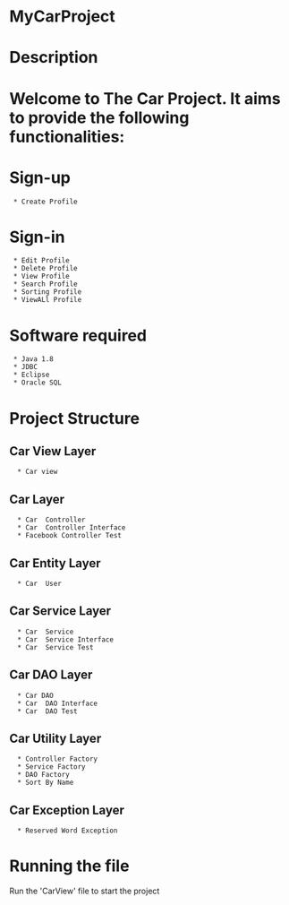 # MyCarProject
# Description
# Welcome to The Car Project. It aims to provide the following functionalities:
# Sign-up
     * Create Profile
# Sign-in
     * Edit Profile
     * Delete Profile
     * View Profile
     * Search Profile
     * Sorting Profile
     * ViewALl Profile
# Software required 
     * Java 1.8
     * JDBC
     * Eclipse
     * Oracle SQL
# Project Structure

## Car View Layer
      * Car view
##  Car Layer
      * Car  Controller
      * Car  Controller Interface
      * Facebook Controller Test
## Car  Entity Layer
      * Car  User
## Car  Service Layer
      * Car  Service
      * Car  Service Interface
      * Car  Service Test
## Car  DAO Layer
      * Car DAO
      * Car  DAO Interface
      * Car  DAO Test
## Car  Utility Layer
      * Controller Factory
      * Service Factory
      * DAO Factory
      * Sort By Name
## Car  Exception Layer
      * Reserved Word Exception
# Running the file
   Run the 'CarView' file to start the project
